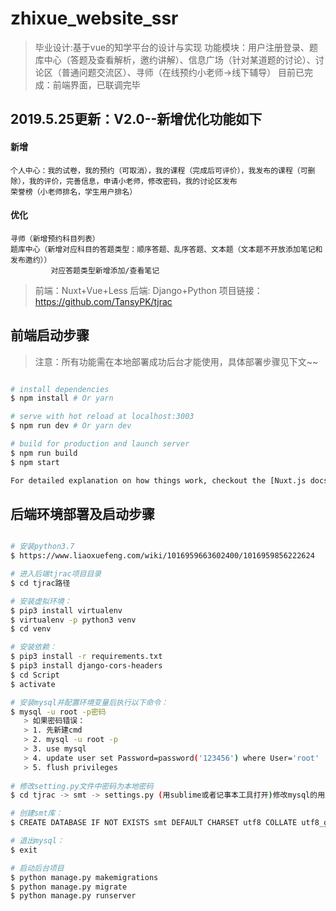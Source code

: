 # zhixue_website_ssr

>毕业设计:基于vue的知学平台的设计与实现
>功能模块：用户注册登录、题库中心（答题及查看解析，邀约讲解）、信息广场（针对某道题的讨论）、讨论区（普通问题交流区）、寻师（在线预约小老师->线下辅导）
>目前已完成：前端界面，已联调完毕

## 2019.5.25更新：V2.0--新增优化功能如下
 
 #### 新增
    
	个人中心：我的试卷，我的预约（可取消），我的课程（完成后可评价），我发布的课程（可删除），我的评价，完善信息，申请小老师，修改密码，我的讨论区发布
	荣誉榜（小老师排名，学生用户排名）

 #### 优化
    寻师（新增预约科目列表）
    题库中心（新增对应科目的答题类型：顺序答题、乱序答题、文本题（文本题不开放添加笔记和发布邀约））	
	         对应答题类型新增添加/查看笔记		

>前端：Nuxt+Vue+Less
>后端: Django+Python  项目链接：https://github.com/TansyPK/tjrac

## 前端启动步骤

> 注意：所有功能需在本地部署成功后台才能使用，具体部署步骤见下文~~

```bash

# install dependencies
$ npm install # Or yarn

# serve with hot reload at localhost:3003
$ npm run dev # Or yarn dev

# build for production and launch server
$ npm run build
$ npm start

For detailed explanation on how things work, checkout the [Nuxt.js docs](https://github.com/nuxt/nuxt.js).

```

## 后端环境部署及启动步骤

``` bash 

# 安装python3.7 
$ https://www.liaoxuefeng.com/wiki/1016959663602400/1016959856222624

# 进入后端tjrac项目目录
$ cd tjrac路径

# 安装虚拟环境：
$ pip3 install virtualenv
$ virtualenv -p python3 venv
$ cd venv

# 安装依赖：
$ pip3 install -r requirements.txt
$ pip3 install django-cors-headers
$ cd Script
$ activate

# 安装mysql并配置环境变量后执行以下命令：
$ mysql -u root -p密码
   > 如果密码错误：
   > 1. 先新建cmd
   > 2. mysql -u root -p
   > 3. use mysql
   > 4. update user set Password=password('123456') where User='root'
   > 5. flush privileges
   
# 修改setting.py文件中密码为本地密码
$ cd tjrac -> smt -> settings.py (用sublime或者记事本工具打开)修改mysql的用户名和密码为自己本地的

# 创建smt库：
$ CREATE DATABASE IF NOT EXISTS smt DEFAULT CHARSET utf8 COLLATE utf8_general_ci;

# 退出mysql： 
$ exit

# 启动后台项目
$ python manage.py makemigrations
$ python manage.py migrate
$ python manage.py runserver

```